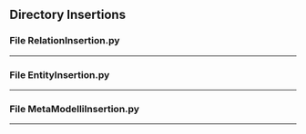 ## Directory Insertions 

 ### File RelationInsertion.py 

  

 <hr> 

### File EntityInsertion.py 

  

 <hr> 

### File MetaModelliInsertion.py 

  

 <hr> 

